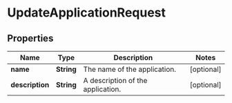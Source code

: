 

# UpdateApplicationRequest


## Properties

| Name | Type | Description | Notes |
|------------ | ------------- | ------------- | -------------|
|**name** | **String** | The name of the application. |  [optional] |
|**description** | **String** | A description of the application. |  [optional] |



